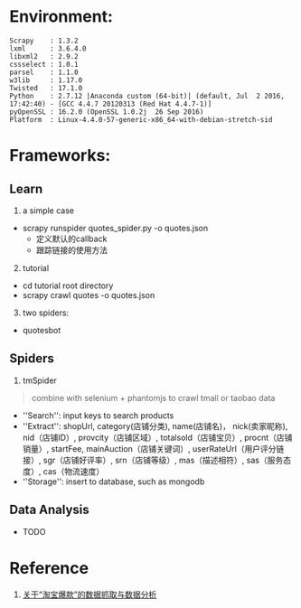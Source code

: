 
Environment:
============

```
Scrapy    : 1.3.2
lxml      : 3.6.4.0
libxml2   : 2.9.2
cssselect : 1.0.1
parsel    : 1.1.0
w3lib     : 1.17.0
Twisted   : 17.1.0
Python    : 2.7.12 |Anaconda custom (64-bit)| (default, Jul  2 2016, 17:42:40) - [GCC 4.4.7 20120313 (Red Hat 4.4.7-1)]
pyOpenSSL : 16.2.0 (OpenSSL 1.0.2j  26 Sep 2016)
Platform  : Linux-4.4.0-57-generic-x86_64-with-debian-stretch-sid
```

Frameworks:
==========

Learn
-----

1. a simple case

* scrapy runspider quotes_spider.py -o quotes.json
  * 定义默认的callback
  * 跟踪链接的使用方法

2. tutorial

* cd tutorial root directory
* scrapy crawl quotes -o quotes.json

3. two spiders:

* quotesbot


Spiders
-------

1. tmSpider

> combine with selenium + phantomjs to crawl tmall or taobao data

* ''Search'': input keys to search products
* ''Extract'': shopUrl, category(店铺分类), name(店铺名)， nick(卖家昵称), nid（店铺ID）, provcity（店铺区域）, totalsold（店铺宝贝）, procnt（店铺销量）, startFee, mainAuction（店铺关键词）, userRateUrl（用户评分链接）, sgr（店铺好评率）, srn（店铺等级）, mas（描述相符）, sas（服务态度）, cas（物流速度）
* ''Storage'': insert to database, such as mongodb


Data Analysis
-------------

* TODO




Reference
========

1. [关于“淘宝爆款”的数据抓取与数据分析](http://blog.csdn.net/u012150179/article/details/37306629)
